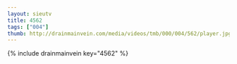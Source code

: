 ```yaml
--- 
layout: sieutv
title: 4562
tags: ["004"]
thumb: http://drainmainvein.com/media/videos/tmb/000/004/562/player.jpg
---
```

{% include drainmainvein key="4562" %} 
